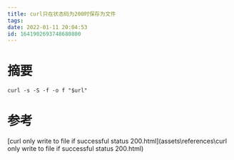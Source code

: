 ```yaml
---
title: curl只在状态码为200时保存为文件
tags: 
date: 2022-01-11 20:04:53
id: 1641902693748680800
---
```

# 摘要

```
curl -s -S -f -o f "$url"
```



# 参考

 [curl only write to file if successful status 200.html](assets\references\curl only write to file if successful status 200.html) 
